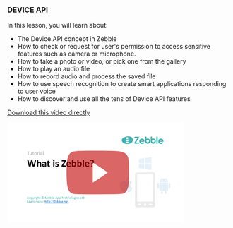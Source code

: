﻿
### DEVICE API

In this lesson, you will learn about:

- The Device API concept in Zebble
- How to check or request for user's permission to access sensitive features such as camera or microphone.
- How to take a photo or video, or pick one from the gallery
- How to play an audio file
- How to record audio and process the saved file
- How to use speech recognition to create smart applications responding to user voice
- How to discover and use all the tens of Device API features

[Download this video directly](https://drive.google.com/file/d/0B3EED8dgociyYVlqMzVId1JOT0U/view?usp=sharing)

[![DEVICE API](https://github.com/Geeksltd/Zebble.Docs/blob/master/assets/tutorials/1.png?raw=true)](https://www.youtube.com/watch?v=DsIQsGK6coc)

